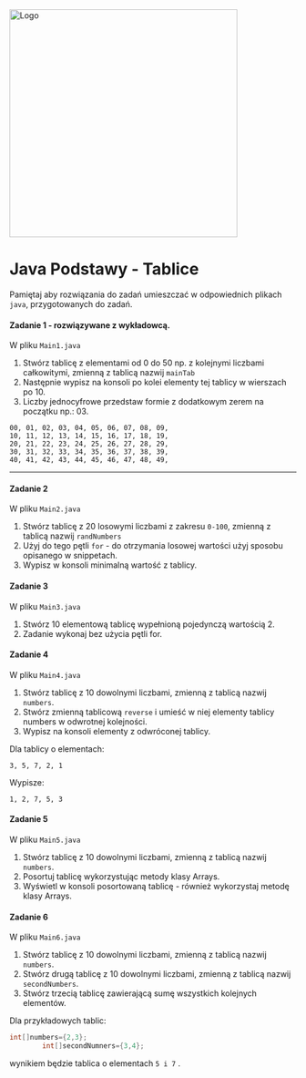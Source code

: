 <img alt="Logo" src="http://coderslab.pl/svg/logo-coderslab.svg" width="400">

# Java Podstawy - Tablice

Pamiętaj aby rozwiązania do zadań umieszczać w odpowiednich plikach `java`, przygotowanych do zadań.

#### Zadanie 1 - rozwiązywane z wykładowcą.

W pliku `Main1.java`

1. Stwórz tablicę z elementami od 0 do 50 np. z kolejnymi liczbami całkowitymi, zmienną z tablicą nazwij `mainTab`
2. Następnie wypisz na konsoli po kolei elementy tej tablicy w wierszach po 10.
3. Liczby jednocyfrowe przedstaw formie z dodatkowym zerem na początku np.: 03.

```
00, 01, 02, 03, 04, 05, 06, 07, 08, 09,
10, 11, 12, 13, 14, 15, 16, 17, 18, 19,
20, 21, 22, 23, 24, 25, 26, 27, 28, 29,
30, 31, 32, 33, 34, 35, 36, 37, 38, 39,
40, 41, 42, 43, 44, 45, 46, 47, 48, 49,
```

-----------------------------------------------------------------------------

#### Zadanie 2

W pliku `Main2.java`

1. Stwórz tablicę z 20 losowymi liczbami z zakresu `0-100`, zmienną z tablicą nazwij `randNumbers`
2. Użyj do tego pętli `for` - do otrzymania losowej wartości użyj sposobu opisanego w snippetach.
3. Wypisz w konsoli minimalną wartość z tablicy.

#### Zadanie 3

W pliku `Main3.java`

1. Stwórz 10 elementową tablicę wypełnioną pojedynczą wartością 2.
2. Zadanie wykonaj bez użycia pętli for.

#### Zadanie 4

W pliku `Main4.java`

1. Stwórz tablicę z 10 dowolnymi liczbami, zmienną z tablicą nazwij `numbers`.
2. Stwórz zmienną tablicową `reverse` i umieść w niej elementy tablicy numbers w odwrotnej kolejności.
3. Wypisz na konsoli elementy z odwróconej tablicy.

Dla tablicy o elementach:

```
3, 5, 7, 2, 1
```

Wypisze:

```
1, 2, 7, 5, 3
```

#### Zadanie 5

W pliku `Main5.java`

1. Stwórz tablicę z 10 dowolnymi liczbami, zmienną z tablicą nazwij `numbers`.
2. Posortuj tablicę wykorzystując metody klasy Arrays.
3. Wyświetl w konsoli posortowaną tablicę - również wykorzystaj metodę klasy Arrays.

#### Zadanie 6

W pliku `Main6.java`

1. Stwórz tablicę z 10 dowolnymi liczbami, zmienną z tablicą nazwij `numbers`.
2. Stwórz drugą tablicę z 10 dowolnymi liczbami, zmienną z tablicą nazwij `secondNumbers`.
3. Stwórz trzecią tablicę zawierającą sumę wszystkich kolejnych elementów.

Dla przykładowych tablic:

```java
int[]numbers={2,3};
        int[]secondNumners={3,4};
```

wynikiem będzie tablica o elementach `5 i 7` .
